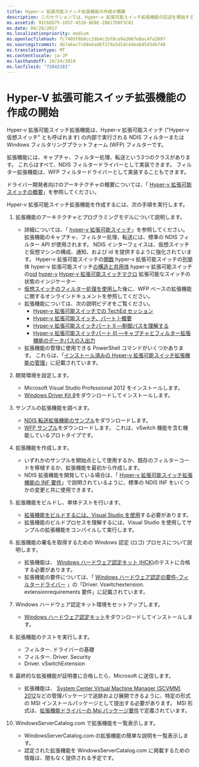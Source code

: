 ```yaml
---
title: Hyper-v 拡張可能スイッチ拡張機能の作成の概要
description: このセクションでは、Hyper-v 拡張可能スイッチ拡張機能の記述を開始する方法について説明します。
ms.assetid: 91C6ED75-1057-4520-8E8E-28817D8F3C81
ms.date: 04/20/2017
ms.localizationpriority: medium
ms.openlocfilehash: fc7405f8b0cc19b4c2bf8ce9a2067e8ac47a2097
ms.sourcegitcommit: 4b7a6ac7c68e6ad6f27da5d1dc4deabd5d34b748
ms.translationtype: MT
ms.contentlocale: ja-JP
ms.lasthandoff: 10/24/2019
ms.locfileid: "72842181"
---
```

# <a name="getting-started-writing-a-hyper-v-extensible-switch-extension"></a>Hyper-V 拡張可能スイッチ拡張機能の作成の開始


Hyper-v 拡張可能スイッチ拡張機能は、Hyper-v 拡張可能スイッチ ("Hyper-v 仮想スイッチ" とも呼ばれます) の内部で実行される NDIS フィルターまたは Windows フィルタリングプラットフォーム (WFP) フィルターです。

拡張機能には、キャプチャ、フィルター処理、転送という3つのクラスがあります。 これらはすべて、NDIS フィルタードライバーとして実装できます。 フィルター拡張機能は、WFP フィルタードライバーとして実装することもできます。

ドライバー開発者向けのアーキテクチャの概要については、「 [Hyper-v 拡張可能スイッチの概要](overview-of-the-hyper-v-extensible-switch.md)」を参照してください。

Hyper-v 拡張可能スイッチ拡張機能を作成するには、次の手順を実行します。

1.  拡張機能のアーキテクチャとプログラミングモデルについて説明します。
    -   詳細については、「 [hyper-v 拡張可能スイッチ](hyper-v-extensible-switch.md)」を参照してください。 拡張機能のキャプチャ、フィルター処理、転送には、標準の NDIS フィルター API が使用されます。 NDIS インターフェイスは、仮想スイッチと仮想マシンの構成、通知、および id を提供するように強化されています。
        Hyper-v 拡張可能スイッチの[関数](https://docs.microsoft.com/windows-hardware/drivers/ddi/_netvista/)
        hyper-v 拡張可能スイッチの[列挙](https://docs.microsoft.com/windows-hardware/drivers/ddi/ntddndis/index)体
        hyper-v 拡張可能スイッチ[の構造と共用体](https://docs.microsoft.com/windows-hardware/drivers/ddi/_netvista/)
        hyper-v 拡張可能スイッチの[oid](https://docs.microsoft.com/windows-hardware/drivers/network/hyper-v-extensible-switch-oids)
        [hyper-v](https://docs.microsoft.com/windows-hardware/drivers/network/hyper-v-extensible-switch-status-indications) [Hyper-v 拡張可能スイッチマクロ](https://docs.microsoft.com/windows-hardware/drivers/network/hyper-v-extensible-switch-macros)
        拡張可能なスイッチの状態のインジケーター
    -   [仮想スイッチのフィルター処理を使用し](using-virtual-switch-filtering.md)た後に、WFP ベースの拡張機能に関するオンラインドキュメントを参照してください。
    -   拡張機能については、次の説明ビデオをご覧ください。
        -   [Hyper-v 拡張可能スイッチでの TechEd セッション](https://channel9.msdn.com/Events/TechEd/NorthAmerica/2012/VIR307)
        -   [Hyper-v 拡張可能スイッチ、パート I-概要](https://channel9.msdn.com/posts/Hyper-V-Extensible-Switch-Part-I--Introduction)
        -   [Hyper-v 拡張可能スイッチパート II —制御パスを理解する](https://channel9.msdn.com/posts/Hyper-V-Extensible-Switch-Part-II--Understanding-the-Control-Path)
        -   [Hyper-v 拡張可能スイッチパート III —キャプチャとフィルター拡張機能のデータパスの入出力](https://channel9.msdn.com/posts/Hyper-V-Extensible-Switch-Part-III--The-Ins-and-Outs-of-the-Data-Path-for-Capture-and-Filter-Extensi)
    -   拡張機能の管理に使用できる PowerShell コマンドがいくつかあります。 これらは、「[インストール済みの Hyper-v 拡張可能スイッチ拡張機能の管理](managing-installed-hyper-v-extensions.md)」に記載されています。

2.  開発環境を設定します。
    -   Microsoft Visual Studio Professional 2012 をインストールします。
    -   [Windows Driver Kit 8](https://developer.microsoft.com/windows/hardware)をダウンロードしてインストールします。

3.  サンプルの拡張機能を調べます。
    -   [NDIS 転送拡張機能のサンプル](https://go.microsoft.com/fwlink/p/?LinkId=618935)をダウンロードします。
    -   [WFP サンプル](https://go.microsoft.com/fwlink/p/?LinkId=618934)をダウンロードします。 これは、vSwitch 機能を含む機能しているプロトタイプです。

4.  拡張機能を作成します。
    -   いずれかのサンプルを開始点として使用するか、既存のフィルターコードを移植するか、拡張機能を最初から作成します。
    -   NDIS 拡張機能を開発している場合は、「 [Hyper-v 拡張可能スイッチ拡張機能の INF 要件](inf-requirements-for-hyper-v-extensions.md)」で説明されているように、標準の NDIS INF をいくつかの変更と共に使用できます。

5.  拡張機能をビルドし、単体テストを行います。
    -   [拡張機能をビルドするには、Visual Studio を使用](https://msdn.microsoft.com/library/windows/hardware/ff554644.aspx)する必要があります。
    -   拡張機能のビルドプロセスを理解するには、Visual Studio を使用してサンプルの拡張機能をコンパイルして実行します。

6.  拡張機能の署名を取得するための Windows 認定 (ロゴ) プロセスについて説明します。
    -   拡張機能は、 [Windows ハードウェア認定キット (HCK)](https://go.microsoft.com/fwlink/p/?LinkId=733613)のテストに合格する必要があります。
    -   拡張機能の要件については、「 [Windows ハードウェア認定の要件-フィルタードライバー](https://docs.microsoft.com/previous-versions/windows/hardware/cert-program/windows-hardware-certification-requirements---filter-driver) 」の「Driver. Vswitchextension. extensionrequirements 要件」に記載されています。

7.  Windows ハードウェア認定キット環境をセットアップします。
    -   [Windows ハードウェア認定キット](https://msdn.microsoft.com/windows/hardware/hh852359)をダウンロードしてインストールします。

8.  拡張機能のテストを実行します。
    -   フィルター. ドライバーの基礎
    -   フィルター. Driver. Security
    -   Driver. vSwitchExtension

9.  最終的な拡張機能が証明書に合格したら、Microsoft に送信します。
    -   拡張機能は、 [System Center Virtual Machine Manager (SCVMM) 2012](https://docs.microsoft.com/previous-versions/technet-magazine/hh300651(v=msdn.10))などの管理パッケージで追跡および展開できるように、特定の形式の MSI インストールパッケージとして提出する必要があります。 MSI 形式は、[拡張機能ドライバーの Msi パッケージ要件](https://docs.microsoft.com/windows-hardware/drivers/network/extension-driver-msi-packaging-requirements)で定義されています。

10. WindowsServerCatalog.com で拡張機能を一覧表示します。
    -   WindowsServerCatalog.com の拡張機能の簡単な説明を一覧表示します。
    -   認定された拡張機能を WindowsServerCatalog.com に掲載するための情報は、間もなく提供される予定です。

 

 





